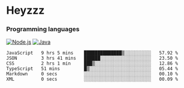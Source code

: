 # Heyzzz  

### Programming languages  

[![Node.js](https://img.shields.io/badge/-Node.js-262626?style=for-the-badge)](https://nodejs.org)
[![Java](https://img.shields.io/badge/-Java-262626?style=for-the-badge)](https://java.com)

<!--START_SECTION:waka-->

```text
JavaScript   9 hrs 5 mins    ██████████████▒░░░░░░░░░░   57.92 %
JSON         3 hrs 41 mins   ██████░░░░░░░░░░░░░░░░░░░   23.50 %
CSS          2 hrs 1 min     ███▒░░░░░░░░░░░░░░░░░░░░░   12.86 %
TypeScript   51 mins         █▒░░░░░░░░░░░░░░░░░░░░░░░   05.44 %
Markdown     0 secs          ░░░░░░░░░░░░░░░░░░░░░░░░░   00.10 %
XML          0 secs          ░░░░░░░░░░░░░░░░░░░░░░░░░   00.09 %
```

<!--END_SECTION:waka-->
